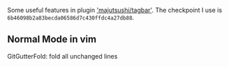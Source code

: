 Some useful features in plugin ['majutsushi/tagbar'](https://github.com/airblade/vim-gitgutter). The checkpoint I use is `6b46098b2a83becda06586d7c430ffdc4a27db88`.

## Normal Mode in vim
GitGutterFold: fold all unchanged lines
